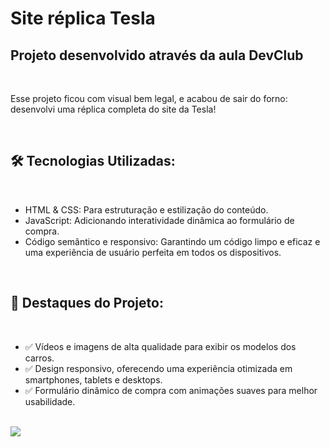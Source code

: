 <h1>Site réplica Tesla</h1>
<h2>Projeto desenvolvido através da aula DevClub</h2>
<br>
<p>Esse projeto ficou com visual bem legal, e acabou de sair do forno: desenvolvi uma réplica completa do site da Tesla!</p> 
<br>
<h2>🛠️ Tecnologias Utilizadas:</h2>
<br>
<ul>
<li>HTML & CSS: Para estruturação e estilização do conteúdo.</li>
<li>JavaScript​: Adicionando interatividade dinâmica ao formulário de compra.</li>
<li>Código semântico e responsivo: Garantindo um código limpo e eficaz e uma experiência de usuário perfeita em todos os dispositivos.</li>
</ul>
<br>
<h2>🌟 Destaques do Projeto:</h2>
<br>
<ul>
<li>✅ Vídeos e imagens de alta qualidade para exibir os modelos dos carros.</li>
<li>✅ Design responsivo, oferecendo uma experiência otimizada em smartphones, tablets e desktops.</li>
<li>✅ Formulário dinâmico de compra com animações suaves para melhor usabilidade.</li>
</ul>
<br>
<img src="https://github.com/user-attachments/assets/2ee424a9-1198-430e-a177-89dc912bb5aa">
